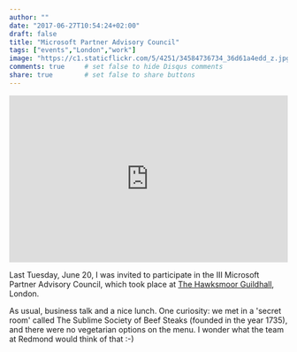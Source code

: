 ```yaml
---
author: ""
date: "2017-06-27T10:54:24+02:00"
draft: false
title: "Microsoft Partner Advisory Council"
tags: ["events","London","work"]
image: "https://c1.staticflickr.com/5/4251/34584736734_36d61a4edd_z.jpg"
comments: true     # set false to hide Disqus comments
share: true        # set false to share buttons
---
```


<div style="position: relative; padding-bottom: 60%; overflow: auto; -webkit-overflow-scrolling:touch;"><iframe style="position: absolute; top: 0; left: 0; width: 100%; height: 100%;" src="https://flickrembed.com/cms_embed.php?source=flickr&layout=responsive&input=www.flickr.com/photos/jcortell/albums/72157683380936540&sort=3&by=album&theme=default_notextpanel&scale=fill&limit=10&skin=default" scrolling="no" frameborder="0" allowFullScreen="true" webkitallowfullscreen="true" mozallowfullscreen="true"></iframe></div>

Last Tuesday, June 20, I was invited to participate in the III Microsoft Partner Advisory Council, which took place at [The Hawksmoor Guildhall](http://thehawksmoor.com/locations/guildhall/), London.   

As usual, business talk and a nice lunch. One curiosity: we met in a 'secret room' called The Sublime Society of Beef Steaks (founded in the year 1735), and there were no vegetarian options on the menu. I wonder what the team at Redmond would think of that :-)